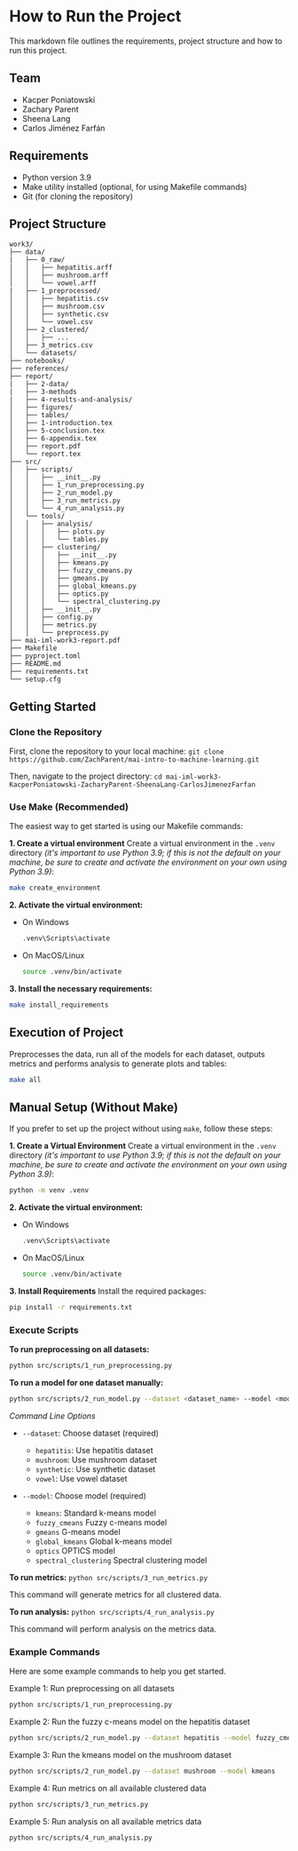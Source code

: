 # How to Run the Project

This markdown file outlines the requirements, project structure and how to run this project.

## Team

- Kacper Poniatowski
- Zachary Parent
- Sheena Lang
- Carlos Jiménez Farfán

## Requirements

- Python version 3.9
- Make utility installed (optional, for using Makefile commands)
- Git (for cloning the repository)

## Project Structure

```
work3/
├── data/
|   ├── 0_raw/
│   │   ├── hepatitis.arff
│   │   ├── mushroom.arff
│   │   └── vowel.arff
|   ├── 1_preprocessed/
│   │   ├── hepatitis.csv
│   │   ├── mushroom.csv
│   │   ├── synthetic.csv
│   │   └── vowel.csv
│   ├── 2_clustered/
│   │   ├── ...
│   ├── 3_metrics.csv
│   └── datasets/
├── notebooks/
├── references/
├── report/
|   ├── 2-data/
|   ├── 3-methods
|   ├── 4-results-and-analysis/
│   ├── figures/
│   ├── tables/
│   ├── 1-introduction.tex
│   ├── 5-conclusion.tex
│   ├── 6-appendix.tex
│   ├── report.pdf
│   └── report.tex
├── src/
│   ├── scripts/
│   │   ├── __init__.py
│   │   ├── 1_run_preprocessing.py
│   │   ├── 2_run_model.py
│   │   ├── 3_run_metrics.py
│   │   └── 4_run_analysis.py
│   └── tools/
│   │   ├── analysis/
│   │   │   ├── plots.py
│   │   │   └── tables.py
│   │   ├── clustering/
│   │   │   ├── __init__.py
│   │   │   ├── kmeans.py
│   │   │   ├── fuzzy_cmeans.py
│   │   │   ├── gmeans.py
│   │   │   ├── global_kmeans.py
│   │   │   ├── optics.py
│   │   │   └── spectral_clustering.py
│   │   ├── __init__.py
│   │   ├── config.py
│   │   ├── metrics.py
│   │   └── preprocess.py
├── mai-iml-work3-report.pdf
├── Makefile
├── pyproject.toml
├── README.md
├── requirements.txt
└── setup.cfg
```

## Getting Started
### Clone the Repository
First, clone the repository to your local machine:
`git clone https://github.com/ZachParent/mai-intro-to-machine-learning.git`

Then, navigate to the project directory:
`cd mai-iml-work3-KacperPoniatowski-ZacharyParent-SheenaLang-CarlosJimenezFarfan`

### Use Make (Recommended)

The easiest way to get started is using our Makefile commands:

**1. Create a virtual environment**
Create a virtual environment in the `.venv` directory *(it's important to use Python 3.9; if this is not the default on your machine, be sure to create and activate the environment on your own using Python 3.9)*:
```bash
make create_environment
```

**2. Activate the virtual environment:**
- On Windows
    ```bash
    .venv\Scripts\activate
    ```

- On MacOS/Linux
    ```bash
    source .venv/bin/activate
    ```

**3. Install the necessary requirements:**
```bash
make install_requirements
```

## Execution of Project

Preprocesses the data, run all of the models for each dataset, outputs metrics and performs analysis to generate plots and tables:
```bash
make all
```

## Manual Setup (Without Make)
If you prefer to set up the project without using `make`, follow these steps:

**1. Create a Virtual Environment**
Create a virtual environment in the `.venv` directory *(it's important to use Python 3.9; if this is not the default on your machine, be sure to create and activate the environment on your own using Python 3.9)*:
```bash
python -m venv .venv
```

**2. Activate the virtual environment:**
- On Windows
    ```bash
    .venv\Scripts\activate
    ```

- On MacOS/Linux
    ```bash
    source .venv/bin/activate
    ```

**3. Install Requirements**
Install the required packages:
```bash
pip install -r requirements.txt
```

### Execute Scripts

**To run preprocessing on all datasets:**
```bash
python src/scripts/1_run_preprocessing.py
```

**To run a model for one dataset manually:**
```bash
python src/scripts/2_run_model.py --dataset <dataset_name> --model <model_name>
```

*Command Line Options*

- `--dataset`: Choose dataset (required)
  - `hepatitis`: Use hepatitis dataset
  - `mushroom`: Use mushroom dataset
  - `synthetic`: Use synthetic dataset
  - `vowel`: Use vowel dataset

- `--model`: Choose model (required)
  - `kmeans`: Standard k-means model
  - `fuzzy_cmeans` Fuzzy c-means model
  - `gmeans` G-means model
  - `global_kmeans` Global k-means model
  - `optics` OPTICS model
  - `spectral_clustering` Spectral clustering model

**To run metrics:**
`python src/scripts/3_run_metrics.py`

This command will generate metrics for all clustered data.

**To run analysis:**
`python src/scripts/4_run_analysis.py`

This command will perform analysis on the metrics data.

### Example Commands
Here are some example commands to help you get started.

Example 1: Run preprocessing on all datasets
```bash
python src/scripts/1_run_preprocessing.py
```

Example 2: Run the fuzzy c-means model on the hepatitis dataset
```bash
python src/scripts/2_run_model.py --dataset hepatitis --model fuzzy_cmeans
```

Example 3: Run the kmeans model on the mushroom dataset
```bash
python src/scripts/2_run_model.py --dataset mushroom --model kmeans
```

Example 4: Run metrics on all available clustered data
```bash
python src/scripts/3_run_metrics.py
```

Example 5: Run analysis on all available metrics data
```bash
python src/scripts/4_run_analysis.py
```
